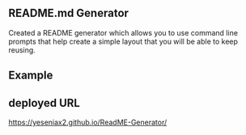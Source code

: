 ## README.md Generator

Created a README generator which allows you to use command line prompts that help create a simple layout that you will be able to keep reusing. 

## Example


## deployed URL
 https://yeseniax2.github.io/ReadME-Generator/